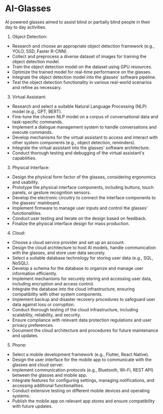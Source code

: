 # AI-Glasses
AI powered glasses aimed to assist blind or partially blind people in their day to day activities.


1. Object Detection:

* Research and choose an appropriate object detection framework (e.g., YOLO, SSD, Faster R-CNN).
* Collect and preprocess a diverse dataset of images for training the object detection model.
* Train the object detection model on the dataset using GPU resources.
* Optimize the trained model for real-time performance on the glasses.
* Integrate the object detection model into the glasses' software pipeline.
* Test the object detection functionality in various real-world scenarios and refine as necessary.

3. Virtual Assistant:

* Research and select a suitable Natural Language Processing (NLP) model (e.g., GPT, BERT).
* Fine-tune the chosen NLP model on a corpus of conversational data and task-specific commands.
* Implement a dialogue management system to handle conversations and execute commands.
* Develop mechanisms for the virtual assistant to access and interact with other system components (e.g., object detection, reminders).
* Integrate the virtual assistant into the glasses' software architecture.
* Conduct thorough testing and debugging of the virtual assistant's capabilities.

3. Physical Interface:

* Design the physical form factor of the glasses, considering ergonomics and usability.
* Prototype the physical interface components, including buttons, touch panels, or gesture recognition sensors.
* Develop the electronic circuitry to connect the interface components to the glasses' mainboard.
* Implement firmware to manage user inputs and control the glasses' functionalities.
* Conduct user testing and iterate on the design based on feedback.
* Finalize the physical interface design for mass production.

4. Cloud:

* Choose a cloud service provider and set up an account.
* Design the cloud architecture to host AI models, handle communication with the glasses, and store user data securely.
* Select a suitable database technology for storing user data (e.g., SQL, NoSQL).
* Develop a schema for the database to organize and manage user information efficiently.
* Implement mechanisms for securely storing and accessing user data, including encryption and access control.
* Integrate the database into the cloud infrastructure, ensuring compatibility with other system components.
* Implement backup and disaster recovery procedures to safeguard user data against loss or corruption.
* Conduct thorough testing of the cloud infrastructure, including scalability, reliability, and security.
* Ensure compliance with relevant data protection regulations and user privacy preferences.
* Document the cloud architecture and procedures for future maintenance and updates.

5. Phone:

* Select a mobile development framework (e.g., Flutter, React Native).
* Design the user interface for the mobile app to communicate with the glasses and cloud server.
* Implement communication protocols (e.g., Bluetooth, Wi-Fi, REST API) between the glasses and mobile app.
* Integrate features for configuring settings, managing notifications, and accessing additional functionalities.
* Conduct extensive testing on different mobile devices and operating systems.
* Publish the mobile app on relevant app stores and ensure compatibility with future updates.
